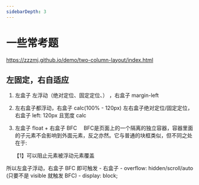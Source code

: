 ```yaml
---
sidebarDepth: 3
---
```

# 一些常考题
https://zzzmj.github.io/demo/two-column-layout/index.html

## 左固定，右自适应
1. 左盒子 左浮动（绝对定位、固定定位、） ，右盒子 margin-left

2. 左右盒子都浮动，右盒子  calc(100% - 120px)
   左右盒子绝对定位/固定定位，右盒子 left: 120px 且宽度 calc

3. 左盒子 float + 右盒子 BFC
　BFC是页面上的一个隔离的独立容器，容器里面的子元素不会影响到外面元素，反之亦然。它与普通的块框类似，但不同之处在于:

　　【1】可以阻止元素被浮动元素覆盖
    
所以左盒子浮动，右盒子 BFC 即可触发
    - 右盒子
        -  overflow: hidden/scroll/auto (只要不是 visible 就触发 BFC)
        - display: block;
